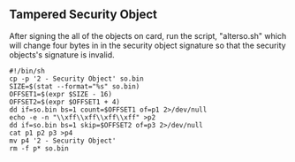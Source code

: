 ## Tampered Security Object ##

After signing the all of the objects on card, run the script, "alterso.sh" which  will change four bytes in in the security object signature so that the security objects's signature is invalid.

```
#!/bin/sh
cp -p '2 - Security Object' so.bin
SIZE=$(stat --format="%s" so.bin)
OFFSET1=$(expr $SIZE - 16)
OFFSET2=$(expr $OFFSET1 + 4)
dd if=so.bin bs=1 count=$OFFSET1 of=p1 2>/dev/null
echo -e -n "\\xff\\xff\\xff\\xff" >p2
dd if=so.bin bs=1 skip=$OFFSET2 of=p3 2>/dev/null
cat p1 p2 p3 >p4
mv p4 '2 - Security Object'
rm -f p* so.bin

```
